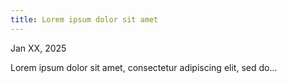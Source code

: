```yaml
---
title: Lorem ipsum dolor sit amet
---
```


Jan XX, 2025

Lorem ipsum dolor sit amet, consectetur adipiscing elit, sed do...
